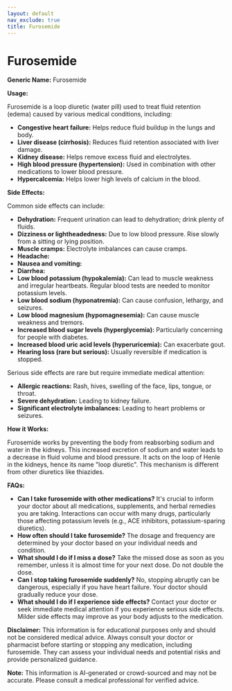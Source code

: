```yaml
---
layout: default
nav_exclude: true
title: Furosemide
---
```


# Furosemide

**Generic Name:** Furosemide

**Usage:**

Furosemide is a loop diuretic (water pill) used to treat fluid retention (edema) caused by various medical conditions, including:

* **Congestive heart failure:** Helps reduce fluid buildup in the lungs and body.
* **Liver disease (cirrhosis):**  Reduces fluid retention associated with liver damage.
* **Kidney disease:** Helps remove excess fluid and electrolytes.
* **High blood pressure (hypertension):**  Used in combination with other medications to lower blood pressure.
* **Hypercalcemia:**  Helps lower high levels of calcium in the blood.


**Side Effects:**

Common side effects can include:

* **Dehydration:**  Frequent urination can lead to dehydration; drink plenty of fluids.
* **Dizziness or lightheadedness:**  Due to low blood pressure.  Rise slowly from a sitting or lying position.
* **Muscle cramps:**  Electrolyte imbalances can cause cramps.
* **Headache:**
* **Nausea and vomiting:**
* **Diarrhea:**
* **Low blood potassium (hypokalemia):**  Can lead to muscle weakness and irregular heartbeats. Regular blood tests are needed to monitor potassium levels.
* **Low blood sodium (hyponatremia):** Can cause confusion, lethargy, and seizures.
* **Low blood magnesium (hypomagnesemia):** Can cause muscle weakness and tremors.
* **Increased blood sugar levels (hyperglycemia):**  Particularly concerning for people with diabetes.
* **Increased blood uric acid levels (hyperuricemia):** Can exacerbate gout.
* **Hearing loss (rare but serious):** Usually reversible if medication is stopped.


Serious side effects are rare but require immediate medical attention:

* **Allergic reactions:** Rash, hives, swelling of the face, lips, tongue, or throat.
* **Severe dehydration:**  Leading to kidney failure.
* **Significant electrolyte imbalances:**  Leading to heart problems or seizures.


**How it Works:**

Furosemide works by preventing the body from reabsorbing sodium and water in the kidneys.  This increased excretion of sodium and water leads to a decrease in fluid volume and blood pressure. It acts on the loop of Henle in the kidneys, hence its name "loop diuretic".  This mechanism is different from other diuretics like thiazides.

**FAQs:**

* **Can I take furosemide with other medications?**  It's crucial to inform your doctor about all medications, supplements, and herbal remedies you are taking.  Interactions can occur with many drugs, particularly those affecting potassium levels (e.g., ACE inhibitors, potassium-sparing diuretics).
* **How often should I take furosemide?**  The dosage and frequency are determined by your doctor based on your individual needs and condition.
* **What should I do if I miss a dose?**  Take the missed dose as soon as you remember, unless it is almost time for your next dose.  Do not double the dose.
* **Can I stop taking furosemide suddenly?**  No, stopping abruptly can be dangerous, especially if you have heart failure.  Your doctor should gradually reduce your dose.
* **What should I do if I experience side effects?**  Contact your doctor or seek immediate medical attention if you experience serious side effects.  Milder side effects may improve as your body adjusts to the medication.

**Disclaimer:** This information is for educational purposes only and should not be considered medical advice. Always consult your doctor or pharmacist before starting or stopping any medication, including furosemide. They can assess your individual needs and potential risks and provide personalized guidance.


**Note:** This information is AI-generated or crowd-sourced and may not be accurate. Please consult a medical professional for verified advice.